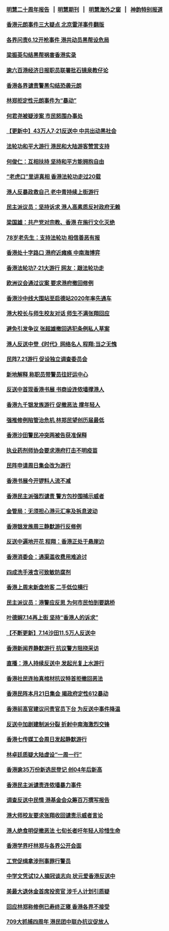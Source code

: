 #### [明慧二十周年报告](https://github.com/gfw-breaker/mh-reports/blob/master/README.md?t=07231601) &nbsp;&nbsp;|&nbsp;&nbsp;[明慧期刊](https://github.com/gfw-breaker/mh-qikan) &nbsp;&nbsp;|&nbsp;&nbsp; [明慧海外之窗](https://github.com/gfw-breaker/mh-news/blob/master/README.md?t=07231601) &nbsp;&nbsp;|&nbsp;&nbsp; [神韵特别报道](https://github.com/gfw-breaker/mh-news/blob/master/shenyun.md?t=07231601) 

#### [香港元朗事件三大疑点 北京雷洋事件翻版](../pages/nsc415/n11403965.md?t=07231601) 

#### [各界问责6.12开枪事件 港共动员黑帮设危局](../pages/nsc415/n11403252.md?t=07231601) 

#### [梁振英勾结黑帮祸害香港实录](../pages/nsc415/n11402942.md?t=07231601) 

#### [逾六百港经济日报职员联署批石镜泉教仔论](../pages/nsc415/n11403025.md?t=07231601) 

#### [香港各界谴责警黑勾结恐袭元朗](../pages/nsc415/n11403006.md?t=07231601) 

#### [林郑拒定性元朗事件为“暴动”](../pages/nsc415/n11402976.md?t=07231601) 

#### [何君尧被疑涉案 市民怒围办事处](../pages/nsc415/n11402948.md?t=07231601) 

#### [【更新中】43万人7·21反送中 中共出动黑社会](../pages/nsc415/n11399023.md?t=07231601) 

#### [法轮功和平大游行 港民和大陆游客赞赏支持](../pages/nsc415/n11399598.md?t=07231601) 

#### [何俊仁：互相扶持 坚持和平方能拥抱自由](../pages/nsc415/n11399136.md?t=07231601) 

#### [“老虎口”里讲真相 香港法轮功走过20载](../pages/nsc415/n11399927.md?t=07231601) 

#### [港人反暴政救自己 老中青持续上街游行](../pages/nsc415/n11399627.md?t=07231601) 

#### [民主派议员：坚持诉求 港人高素质反衬政府无赖](../pages/nsc415/n11399323.md?t=07231601) 

#### [梁国雄：共产党对宗教、香港 在施行文化灭绝](../pages/nsc415/n11399160.md?t=07231601) 

#### [78岁老先生：支持法轮功 相信善恶有报](../pages/nsc415/n11399292.md?t=07231601) 

#### [香港处十字路口 港府近瘫痪 中南海博弈](../pages/nsc415/n11398548.md?t=07231601) 

#### [香港法轮功7·21大游行 网友：跟法轮功走](../pages/nsc415/n11398406.md?t=07231601) 

#### [欧洲议会通过议案 要求港府撤回修例](../pages/nsc415/n11394258.md?t=07231601) 

#### [香港沙中线大围站至启德站2020年率先通车](../pages/nsc415/n11394268.md?t=07231601) 

#### [港大校长与师生校友对话 师生不满张翔回应](../pages/nsc415/n11394242.md?t=07231601) 

#### [避免引发争议 张超雄撤回逃犯条例私人草案](../pages/nsc415/n11394230.md?t=07231601) 

#### [港人反送中登《时代》网络名人 程翔:当之无愧](../pages/nsc415/n11391516.md?t=07231601) 

#### [民阵7.21游行 促设独立调查委员会](../pages/nsc415/n11391499.md?t=07231601) 

#### [新地解释 称职员带警员往好运中心](../pages/nsc415/n11391483.md?t=07231601) 

#### [反送中首现香港书展 书商设连侬墙撑港人](../pages/nsc415/n11391386.md?t=07231601) 

#### [香港九千银发族游行 促撤恶法 撑年轻人](../pages/nsc415/n11391448.md?t=07231601) 

#### [强推修例陷管治危机 林郑民望创历届最低](../pages/nsc415/n11389214.md?t=07231601) 

#### [香港沙田警民冲突两被告获准保释](../pages/nsc415/n11389321.md?t=07231601) 

#### [执业药剂师协会要求港府打击不明疫苗](../pages/nsc415/n11389313.md?t=07231601) 

#### [民阵申请周日集会改为游行](../pages/nsc415/n11389284.md?t=07231601) 

#### [香港书展今开锣料人流不减](../pages/nsc415/n11389281.md?t=07231601) 

#### [香港民主派强烈谴责 警方包抄围捕示威者](../pages/nsc415/n11386764.md?t=07231601) 

#### [金管局：无须担心港元汇率及拆息波动](../pages/nsc415/n11386838.md?t=07231601) 

#### [香港银发族周三静默游行反修例](../pages/nsc415/n11386834.md?t=07231601) 

#### [反送中遍地开花 程翔：香港正处于悬崖边](../pages/nsc415/n11386740.md?t=07231601) 

#### [香港消委会：通渠滥收费用难追讨](../pages/nsc415/n11386817.md?t=07231601) 

#### [四成洗手液含可致敏防腐剂](../pages/nsc415/n11386785.md?t=07231601) 

#### [香港上周末新盘抢客 二手低位横行](../pages/nsc415/n11384862.md?t=07231601) 

#### [民主派议员：港警应反思 为何市民怕到要跳桥](../pages/nsc415/n11383938.md?t=07231601) 

#### [叶德娴7.14再上街 坚持“香港人的诉求”](../pages/nsc415/n11383931.md?t=07231601) 

#### [【不断更新】7.14沙田11.5万人反送中](../pages/nsc415/n11383655.md?t=07231601) 

#### [香港新闻界静默游行 抗议警方阻挠采访](../pages/nsc415/n11383634.md?t=07231601) 

#### [直播：港人持续反送中 发起光复上水游行](../pages/nsc415/n11382577.md?t=07231601) 

#### [香港社民连抬真棺材抗议特首拒撤回恶法](../pages/nsc415/n11380988.md?t=07231601) 

#### [香港民阵本月21日集会 揭政府定性612暴动](../pages/nsc415/n11380922.md?t=07231601) 

#### [香港前高官建议问责官员下台 为反送中事件降温](../pages/nsc415/n11380909.md?t=07231601) 

#### [反送中加剧建制派分裂 折射中南海激烈交锋](../pages/nsc415/n11379563.md?t=07231601) 

#### [香港七传媒工会周日发起静默游行](../pages/nsc415/n11379663.md?t=07231601) 

#### [林卓廷质疑大陆虚设“一周一行”](../pages/nsc415/n11379636.md?t=07231601) 

#### [香港逾35万份新选民登记 创04年后新高](../pages/nsc415/n11379644.md?t=07231601) 

#### [香港民主派谴责连侬墙暴力事件](../pages/nsc415/n11379585.md?t=07231601) 

#### [调查反送中民情 港基金会众筹百万撰写报告](../pages/nsc415/n11377136.md?t=07231601) 

#### [港大师校友要求张翔收回谴责示威者言论](../pages/nsc415/n11377186.md?t=07231601) 

#### [港人绝食明促撤恶法 七旬长者吁年轻人珍惜生命](../pages/nsc415/n11377179.md?t=07231601) 

#### [香港学界吁林郑与各界公开会面](../pages/nsc415/n11377167.md?t=07231601) 

#### [工党促缉拿涉刑事罪行警员](../pages/nsc415/n11377168.md?t=07231601) 

#### [中学文凭试12人摘冠谈志向 状元爱香港反送中](../pages/nsc415/n11377080.md?t=07231601) 

#### [美最大退休金首席投资官 涉千人计划引质疑](../pages/nsc415/n11376171.md?t=07231601) 

#### [回应林郑称修例已寿终正寝 香港各界不接受](../pages/nsc415/n11375157.md?t=07231601) 

#### [709大抓捕四周年 港民团中联办抗议促放人](../pages/nsc415/n11375065.md?t=07231601) 

